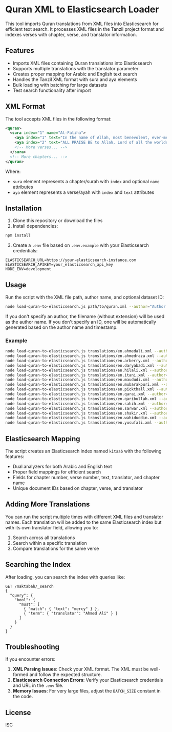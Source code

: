 # Quran XML to Elasticsearch Loader

This tool imports Quran translations from XML files into Elasticsearch for efficient text search. It processes XML files in the Tanzil project format and indexes verses with chapter, verse, and translator information.

## Features

- Imports XML files containing Quran translations into Elasticsearch
- Supports multiple translations with the translator parameter
- Creates proper mapping for Arabic and English text search
- Handles the Tanzil XML format with sura and aya elements
- Bulk loading with batching for large datasets
- Test search functionality after import

## XML Format

The tool accepts XML files in the following format:

```xml
<quran>
  <sura index="1" name="Al-Fatiha">
    <aya index="1" text="In the name of Allah, most benevolent, ever-merciful."/>
    <aya index="2" text="ALL PRAISE BE to Allah, Lord of all the worlds,"/>
    <!-- More verses... -->
  </sura>
  <!-- More chapters... -->
</quran>
```

Where:
- `sura` element represents a chapter/surah with `index` and optional `name` attributes
- `aya` element represents a verse/ayah with `index` and `text` attributes

## Installation

1. Clone this repository or download the files
2. Install dependencies:

```bash
npm install
```

3. Create a `.env` file based on `.env.example` with your Elasticsearch credentials:

```
ELASTICSEARCH_URL=https://your-elasticsearch-instance.com
ELASTICSEARCH_APIKEY=your_elasticsearch_api_key
NODE_ENV=development
```

## Usage

Run the script with the XML file path, author name, and optional dataset ID:

```bash
node load-quran-to-elasticsearch.js path/to/quran.xml --author="Author Name" --id="unique-identifier"
```

If you don't specify an author, the filename (without extension) will be used as the author name.
If you don't specify an ID, one will be automatically generated based on the author name and timestamp.

### Example

```bash
node load-quran-to-elasticsearch.js translations/en.ahmedali.xml --author="Ahmed Ali" --id="en.ahmedali"
node load-quran-to-elasticsearch.js translations/en.ahmedraza.xml --author="Ahmed Raza Khan" --id="en.ahmedraza"
node load-quran-to-elasticsearch.js translations/en.arberry.xml --author="Arberry" --id="en.arberry"
node load-quran-to-elasticsearch.js translations/en.daryabadi.xml --author="Daryabadi" --id="en.daryabadi"
node load-quran-to-elasticsearch.js translations/en.hilali.xml --author="Hilali & Khan" --id="en.hilali"
node load-quran-to-elasticsearch.js translations/en.itani.xml --author="Itani" --id="en.itani"
node load-quran-to-elasticsearch.js translations/en.maududi.xml --author="Maududi" --id="en.maududi"
node load-quran-to-elasticsearch.js translations/en.mubarakpuri.xml --author="Mubarakpuri" --id="en.mubarakpuri"
node load-quran-to-elasticsearch.js translations/en.pickthall.xml --author="Pickthall" --id="en.pickthall"
node load-quran-to-elasticsearch.js translations/en.qarai.xml --author="Qarai" --id="en.qarai"
node load-quran-to-elasticsearch.js translations/en.qaribullah.xml --author="Qaribullah & Darwish" --id="en.qaribullah"
node load-quran-to-elasticsearch.js translations/en.sahih.xml --author="Saheeh International" --id="en.sahih"
node load-quran-to-elasticsearch.js translations/en.sarwar.xml --author="Sarwar" --id="en.sarwar"
node load-quran-to-elasticsearch.js translations/en.shakir.xml --author="Shakir" --id="en.shakir"
node load-quran-to-elasticsearch.js translations/en.wahiduddin.xml --author="Wahiduddin Khan" --id="en.wahiduddin"
node load-quran-to-elasticsearch.js translations/en.yusufali.xml --author="Yusuf Ali" --id="en.yusufali"
```

## Elasticsearch Mapping

The script creates an Elasticsearch index named `kitaab` with the following features:

- Dual analyzers for both Arabic and English text
- Proper field mappings for efficient search
- Fields for chapter number, verse number, text, translator, and chapter name
- Unique document IDs based on chapter, verse, and translator

## Adding More Translations

You can run the script multiple times with different XML files and translator names. Each translation will be added to the same Elasticsearch index but with its own translator field, allowing you to:

1. Search across all translations
2. Search within a specific translation
3. Compare translations for the same verse

## Searching the Index

After loading, you can search the index with queries like:

```
GET /maktabah/_search
{
  "query": {
    "bool": {
      "must": [
        { "match": { "text": "mercy" } },
        { "term": { "translator": "Ahmed Ali" } }
      ]
    }
  }
}
```

## Troubleshooting

If you encounter errors:

1. **XML Parsing Issues**: Check your XML format. The XML must be well-formed and follow the expected structure.
2. **Elasticsearch Connection Errors**: Verify your Elasticsearch credentials and URL in the `.env` file.
3. **Memory Issues**: For very large files, adjust the `BATCH_SIZE` constant in the code.

## License

ISC
